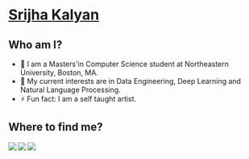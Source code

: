 # [Srijha Kalyan](https://srijha09.github.io/Home/)

<!--ijha09/Srijha09** is a ✨ _special_ ✨ repository because its `README.md` (this file) appears on your GitHub profile.-->
## Who am I?

- 🔭 I am a Masters'in Computer Science student at Northeastern University, Boston, MA.
- 🌱 My current interests are in Data Engineering, Deep Learning and Natural Language Processing.
- ⚡ Fun fact: I am a self taught artist. 
  

## Where to find me?

<a href="https://www.linkedin.com/in/srijha-kalyan-340364167/">
  <img align="left" src="https://img.shields.io/badge/LinkedIn-0077B5?style=for-the-badge&logo=linkedin&logoColor=white"/>
</a>
<a href="mailto:srijhakalyan99@gmail.com">
  <img align="left" src="https://img.shields.io/badge/Gmail-D14836?style=for-the-badge&logo=gmail&logoColor=white"/>
</a>
<a href="https://www.kaggle.com/srija0905">
  <img align="left" src="https://img.shields.io/badge/Kaggle-20BEFF?style=for-the-badge&logo=Kaggle&logoColor=white"/>
</a>




